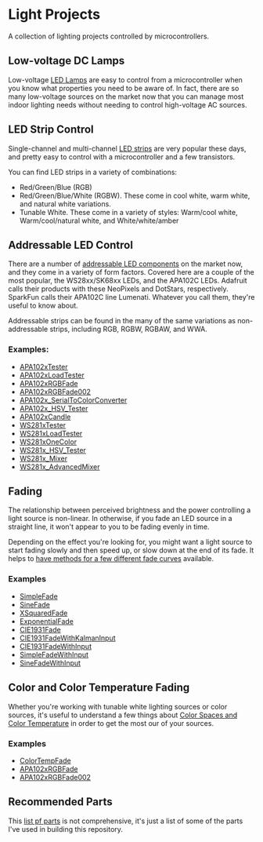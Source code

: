 # Light Projects

A collection of lighting projects controlled by microcontrollers.

## Low-voltage DC Lamps 

Low-voltage [LED Lamps](led-lamps.md) are easy to control from a microcontroller when you know what properties you need to be aware of. In fact, there are so many low-voltage sources on the market now that you can manage most indoor lighting needs without needing to control high-voltage AC sources. 

## LED Strip Control
Single-channel and multi-channel [LED strips](led-strips.md) are very popular these days, and pretty easy to control with a microcontroller and a few transistors. 

You can find LED strips in a variety of combinations:
* Red/Green/Blue (RGB)
* Red/Green/Blue/White (RGBW). These come in cool white, warm white, and natural white variations.
* Tunable White. These come in a variety of styles: Warm/cool white, Warm/cool/natural white, and White/white/amber

## Addressable LED Control
There are a number of [addressable LED components](addressable-leds.md) on the market now, and they come in a variety of form factors. Covered here are a couple of the most popular, the WS28xx/SK68xx LEDs, and the APA102C LEDs. Adafruit calls their products with these NeoPixels and DotStars, respectively. SparkFun calls their APA102C line Lumenati. Whatever you call them, they're useful to know about. 

Addressable strips can be found in the many of the same variations as non-addressable strips, including RGB, RGBW, RGBAW, and WWA.

### Examples:
* [APA102xTester](https://github.com/tigoe/LightProjects/tree/master/APA102x/APA102xTester)
* [APA102xLoadTester](https://github.com/tigoe/LightProjects/tree/master/APA102x/APA102xLoadTester)
* [APA102xRGBFade](https://github.com/tigoe/LightProjects/tree/master/APA102x/APA102xRGBFade)
* [APA102xRGBFade002](https://github.com/tigoe/LightProjects/tree/master/APA102x/APA102xRGBFade002)
* [APA102x_SerialToColorConverter](https://github.com/tigoe/LightProjects/tree/master/APA102x/APA102x_SerialToColorConverter)
* [APA102x_HSV_Tester](https://github.com/tigoe/LightProjects/tree/master/APA102x/APA102x_HSV_Tester)
* [APA102xCandle](https://github.com/tigoe/LightProjects/tree/master/Candles/APA102xCandle)
* [WS281xTester](https://github.com/tigoe/LightProjects/tree/master/WS281x/WS281xTester)
* [WS281xLoadTester](https://github.com/tigoe/LightProjects/tree/master/WS281x/WS281xLoadTester)
* [WS281xOneColor](https://github.com/tigoe/LightProjects/tree/master/WS281x/WS281xOneColor)
* [WS281x_HSV_Tester](https://github.com/tigoe/LightProjects/tree/master/WS281x/WS281x_HSV_Tester)
* [WS281x_Mixer](https://github.com/tigoe/LightProjects/tree/master/WS281x/WS281x_Mixer)
* [WS281x_AdvancedMixer](https://github.com/tigoe/LightProjects/tree/master/WS281x/WS281x_AdvancedMixer)

## Fading
The relationship between perceived brightness and the power controlling a light source is non-linear. In otherwise, if you fade an LED source in a straight line, it won't appear to you to be fading evenly in time. 

Depending on the effect you're looking for, you might want a light source to start fading slowly and then speed up, or slow down at the end of its fade. It helps to [have methods for a few different fade curves](fading.md) available. 

### Examples
* [SimpleFade](https://github.com/tigoe/LightProjects/tree/master/FadeCurves/SimpleFade)
* [SineFade](https://github.com/tigoe/LightProjects/tree/master/FadeCurves/SineFade)
* [XSquaredFade](https://github.com/tigoe/LightProjects/tree/master/FadeCurves/XSquaredFade)
* [ExponentialFade](https://github.com/tigoe/LightProjects/tree/master/FadeCurves/ExponentialFade)
* [CIE1931Fade](https://github.com/tigoe/LightProjects/tree/master/FadeCurves/CIE1931Fade)
* [CIE1931FadeWithKalmanInput](https://github.com/tigoe/LightProjects/tree/master/FadeCurves/CIE1931FadeWithKalmanInput)
* [CIE1931FadeWithInput](https://github.com/tigoe/LightProjects/tree/master/FadeCurves/CIE1931FadeWithInput)
* [SimpleFadeWithInput](https://github.com/tigoe/LightProjects/tree/master/FadeCurves/SimpleFadeWithInput)
* [SineFadeWithInput](https://github.com/tigoe/LightProjects/tree/master/FadeCurves/SineFadeWithInput)

## Color and Color Temperature Fading
 
 Whether you're working with tunable white lighting sources or color sources, it's useful to understand a few things about
[Color Spaces and Color Temperature](color-spaces-color-temp.md) in order to get the most our of your sources.

### Examples
* [ColorTempFade](https://github.com/tigoe/LightProjects/tree/master/ColorTempFade/)
* [APA102xRGBFade](https://github.com/tigoe/LightProjects/tree/master/APA102x/APA102xRGBFade)
* [APA102xRGBFade002](https://github.com/tigoe/LightProjects/tree/master/APA102x/APA102xRGBFade002)

## Recommended Parts

This [list pf parts](inventory.md) is not comprehensive, it's just a list of some of the parts I've used in building this repository.



